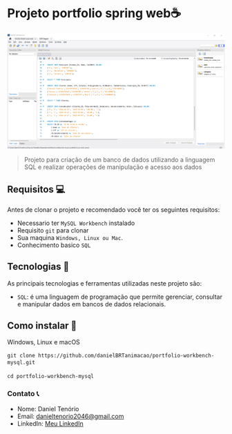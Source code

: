 # Projeto portfolio spring web☕

<img src="./img-project/img-project.png" alt="img-project" />

> Projeto para criação de um banco de dados utilizando a linguagem SQL e realizar operações de manipulação e acesso aos dados

## Requisitos 💻

Antes de clonar o projeto e recomendado você ter os seguintes requisitos:

-   Necessario ter `MySQL Workbench` instalado
-   Requisito `git` para clonar
-   Sua maquina `Windows, Linux ou Mac`.
-   Conhecimento basico `SQL`

## Tecnologias 🚀

As principais tecnologias e ferramentas utilizadas neste projeto são:

-   `SQL`: é uma linguagem de programação que permite gerenciar, consultar e manipular dados em bancos de dados relacionais.

## Como instalar 🚀

Windows, Linux e macOS

```
git clone https://github.com/danielBRTanimacao/portfolio-workbench-mysql.git

cd portfolio-workbench-mysql
```

### Contato 📞

-   Nome: Daniel Tenório
-   Email: danieltenorio2046@gmail.com
-   LinkedIn: [Meu LinkedIn](https://www.linkedin.com/in/daniel-tenório-6471b0244/)
